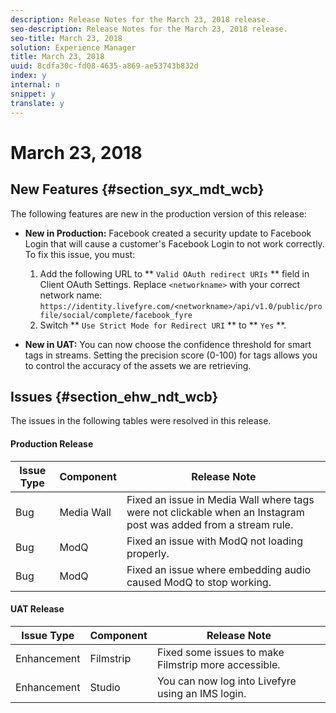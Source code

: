 ```yaml
---
description: Release Notes for the March 23, 2018 release.
seo-description: Release Notes for the March 23, 2018 release.
seo-title: March 23, 2018
solution: Experience Manager
title: March 23, 2018
uuid: 8cdfa30c-fd08-4635-a869-ae53743b832d
index: y
internal: n
snippet: y
translate: y
---
```


# March 23, 2018


## New Features {#section_syx_mdt_wcb}

The following features are new in the production version of this release:

* **New in Production:** Facebook created a security update to Facebook Login that will cause a customer's Facebook Login to not work correctly. To fix this issue, you must:

    1. Add the following URL to ** `Valid OAuth redirect URIs` ** field in Client OAuth Settings. Replace `<networkname>` with your correct network name:
       `https://identity.livefyre.com/<networkname>/api/v1.0/public/profile/social/complete/facebook_fyre`
    1. Switch ** `Use Strict Mode for Redirect URI` ** to ** `Yes` **.

* **New in UAT:** You can now choose the confidence threshold for smart tags in streams. Setting the precision score (0-100) for tags allows you to control the accuracy of the assets we are retrieving.


## Issues {#section_ehw_ndt_wcb}

The issues in the following tables were resolved in this release.

#### Production Release
|  **Issue Type** | **Component** | **Release Note** |
|---|---|---|
| Bug |Media Wall |Fixed an issue in Media Wall where tags were not clickable when an Instagram post was added from a stream rule. |
| Bug |ModQ |Fixed an issue with ModQ not loading properly. |
| Bug |ModQ |Fixed an issue where embedding audio caused ModQ to stop working. |


<a id="section_csm_hmk_mdb"></a>


#### UAT Release
|  **Issue Type** | **Component** | **Release Note** |
|---|---|---|
| Enhancement |Filmstrip |Fixed some issues to make Filmstrip more accessible. |
| Enhancement |Studio |You can now log into Livefyre using an IMS login. |


